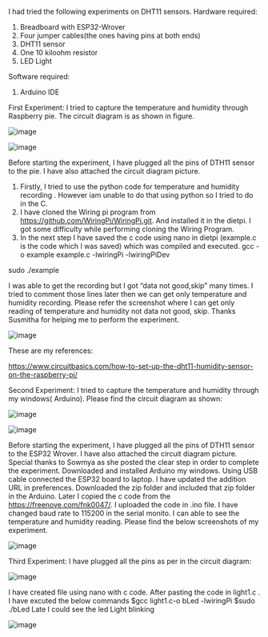 I had tried the following experiments on DHT11 sensors.
Hardware required:
1.	Breadboard with ESP32-Wrover
2.	Four jumper cables(the ones having pins at both ends)
3.	DHT11 sensor
4.	One 10 kiloohm resistor
5.	LED Light 

Software required:
1.	Arduino IDE

First Experiment: I tried to capture the temperature and humidity through Raspberry pie. The circuit diagram is as shown in figure.

![image](Temp_circuit.png)


![image](Temp_Circuit.jpg) 
 
Before starting the experiment, I have plugged all the pins of DTH11 sensor to the pie. I have also attached the circuit diagram picture.
1.	Firstly, I tried to use the python code for temperature and humidity recording . However iam unable to do that using python so I tried to do in the C.
2.	I have cloned the Wiring pi program from https://github.com/WiringPi/WiringPi.git. And installed it in the dietpi. I got some difficulty while performing cloning the Wiring Program.
3.	In the next step I have saved the c code using nano in dietpi (example.c is the code which I was saved) which was compiled and executed.
gcc -o example example.c -lwiringPi -lwiringPiDev

sudo ./example

I was able to get the recording but I got “data not good,skip” many times. I tried to comment those lines later then we can get only temperature and humidity recording. Please refer the screenshot where I can get only reading of temperature and humidity not data not good, skip. Thanks Susmitha for helping me to perform the experiment.

![image](Temp_Reading.png) 

These are my references: 

https://www.circuitbasics.com/how-to-set-up-the-dht11-humidity-sensor-on-the-raspberry-pi/

Second Experiment: I tried to capture the temperature and humidity through my windows( Arduino).
Please find the circuit diagram as shown:

 
![image](Arduino_Circuit_diagram.jpg)

![image](Ardunio_Circuit.jpg) 

Before starting the experiment, I have plugged all the pins of DTH11 sensor to the ESP32 Wrover. I have also attached the circuit diagram picture. Special thanks to Sowmya as she posted the clear step in order to complete the experiment.
Downloaded and installed Arduino my windows. Using USB cable connected the ESP32 board to laptop. I have updated the addition URL in preferences. Downloaded the zip folder and included that zip folder in the Arduino. Later I copied the c code from the https://freenove.com/fnk0047/. I uploaded the code in .ino file. I have changed baud rate to 115200 in the serial monito. I can able to see the temperature and humidity reading.
Please find the below screenshots of my experiment.


![image](Ardunio_Reading.jpg) 
 
 
Third Experiment:
I have plugged all the pins as per in the circuit diagram:

![image](LED_CIRCUIT_DIAGRAM.png) 

I have created file using nano with c code. After pasting the code in light1.c . I have excuted the below commands
$gcc light1.c-o bLed -lwiringPi
$sudo ./bLed
Late I could see the led Light blinking

![image](LED_LIGHT.jpg) 


 





